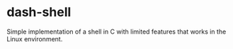 # dash-shell

Simple implementation of a shell in C with limited features that works in the Linux environment.
